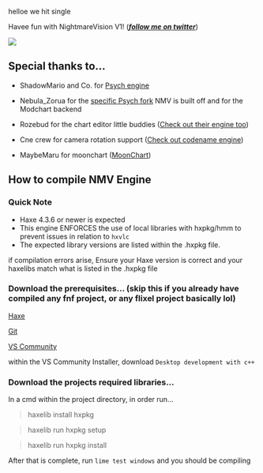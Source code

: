 helloe we hit single

Havee fun with NightmareVision V1! (***[follow me on twitter](https://twitter.com/DuskieWhy)***)

![](https://github.com/DuskieWhy/NightmareVision/blob/V1/assets/game/images/branding/NMV.png)

## Special thanks to...

* ShadowMario and Co. for [Psych engine](https://github.com/ShadowMario/FNF-PsychEngine)

* Nebula_Zorua for the [specific Psych fork](https://github.com/nebulazorua/exe-psych-fork) NMV is built off and for the Modchart backend

* Rozebud for the chart editor little buddies ([Check out their engine too](https://github.com/ThatRozebudDude/FPS-Plus-Public))

* Cne crew for camera rotation support ([Check out codename engine](https://github.com/CodenameCrew/CodenameEngine))

* MaybeMaru for moonchart ([MoonChart](https://github.com/MaybeMaru/moonchart))

## How to compile NMV Engine

### Quick Note
- Haxe 4.3.6 or newer is expected
- This engine ENFORCES the use of local libraries with hxpkg/hmm to prevent issues in relation to `hxvlc`
- The expected library versions are listed within the .hxpkg file. 

if compilation errors arise, Ensure your Haxe version is correct and your haxelibs match what is listed in the .hxpkg file

### Download the prerequisites... (skip this if you already have compiled any fnf project, or any flixel project basically lol)

[Haxe](https://haxe.org/download/)

[Git](https://git-scm.com/downloads)

[VS Community](https://visualstudio.microsoft.com/vs/community/)

within the VS Community Installer, download `Desktop development with c++`

### Download the projects required libraries...

In a cmd within the project directory, in order run...

> haxelib install hxpkg

> haxelib run hxpkg setup

> haxelib run hxpkg install

After that is complete, run `lime test windows` and you should be compiling
